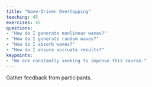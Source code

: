 ```yaml
---
title: "Wave-Driven Overtopping"
teaching: 45
exercises: 45
questions:
- "How do I generate nonlinear waves?"
- "How do I generate random waves?"
- "How do I absorb waves?"
- "How do I ensure accruate results?"
keypoints:
- "We are constantly seeking to improve this course."
---
```


Gather feedback from participants.
